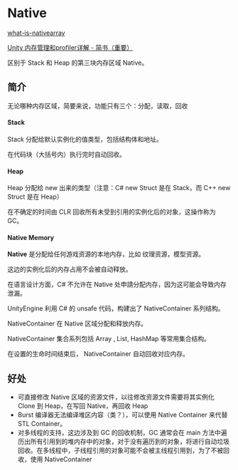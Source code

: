 # Native



[what-is-nativearray](https://forum.unity.com/threads/what-is-nativearray.725156/)

[Unity 内存管理和profiler详解 - 简书（重要）](https://www.jianshu.com/p/cf3ab3bac1ab)

区别于 Stack 和 Heap 的第三块内存区域 Native。



## 简介

无论哪种内存区域，简要来说，功能只有三个：分配，读取，回收



#### Stack

Stack 分配给默认实例化的值类型，包括结构体和地址。

在代码块（大括号内）执行完时自动回收。



#### Heap

Heap 分配给 new 出来的类型（注意：C# new Struct 是在 Stack，而 C++ new Struct 是在 Heap）

在不确定的时间由 CLR 回收所有未受到引用的实例化后的对象，这操作称为 GC。



#### Native Memory

**Native** 是分配给任何游戏资源的本地内存，比如 纹理资源，模型资源。

这边的实例化后的内存占用不会被自动释放。

在语言设计方面，C# 不允许在 Native 处申請分配内存，因为这可能会导致内存泄漏。



UnityEngine 利用 C# 的 unsafe 代码，构建出了 NativeContainer 系列结构。

NativeContainer 在 Native 区域分配和释放内存。

NativeContainer  集合系列包括 Array , List, HashMap 等常用集合结构。

在设置的生命时间结束后， NativeContainer 自动回收对应内存。



## 好处

- 可直接修改 Native 区域的资源文件，以往修改资源文件需要将其实例化 Clone 到 Heap，在写回 Native，再回收 Heap
- Burst 编译器无法编译堆区内容（类？），可以使用 Native Container 来代替 STL Container。
- 对多线程的支持，这边涉及到 GC 的回收机制，GC 通常会在 main 方法中遍历出所有引用到的堆内存中的对象，对于没有遍历到的对象，将进行自动垃圾回收。在多线程中，子线程引用的对象可能不会被主线程引用到，为了不被回收，使用 NativeContainer





